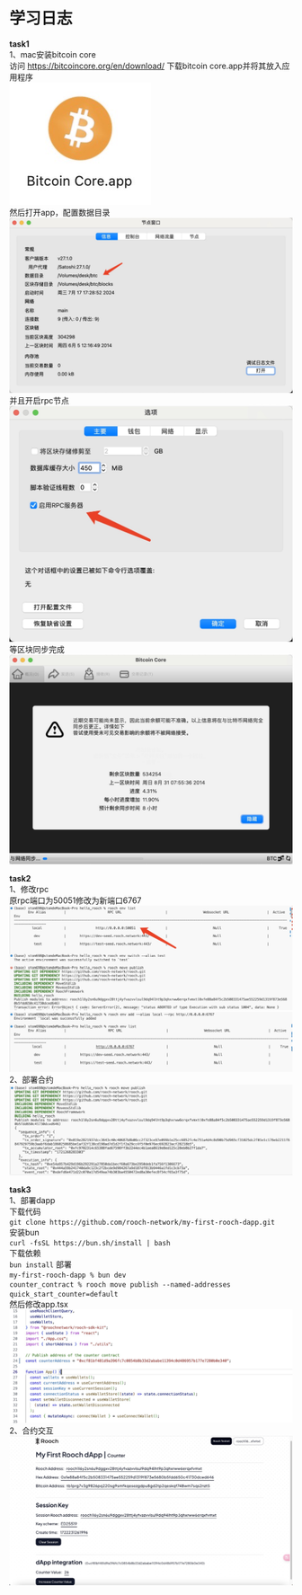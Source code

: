 # 学习日志
**task1**  
1、mac安装bitcoin core  
访问 https://bitcoincore.org/en/download/ 下载bitcoin core.app并将其放入应用程序    
![img](./task1/task1-1.jpg)    
然后打开app，配置数据目录    
![img](./task1/task1-2.jpg)  
并且开启rpc节点  
![img](./task1/task1-3.jpg)  
等区块同步完成  
![img](./task1/task1-4.jpg)  

**task2**  
1、修改rpc  
原rpc端口为50051修改为新端口6767  
![img](./task2/task2.jpg)  
![img](./task2/task2-1.jpg)  
2、部署合约  
![img](./task2/task2-2.jpg)  

**task3**  
1、部署dapp  
下载代码  
 `git clone https://github.com/rooch-network/my-first-rooch-dapp.git`  
安装bun  
`curl -fsSL https://bun.sh/install | bash`  
下载依赖  
`bun install`
部署  
`my-first-rooch-dapp % bun dev`  
`counter_contract % rooch move publish --named-addresses quick_start_counter=default`  
然后修改app.tsx  
![img](./task3/task3-1.jpg)   
2、合约交互  
![img](./task3/task3-2.jpg)  
